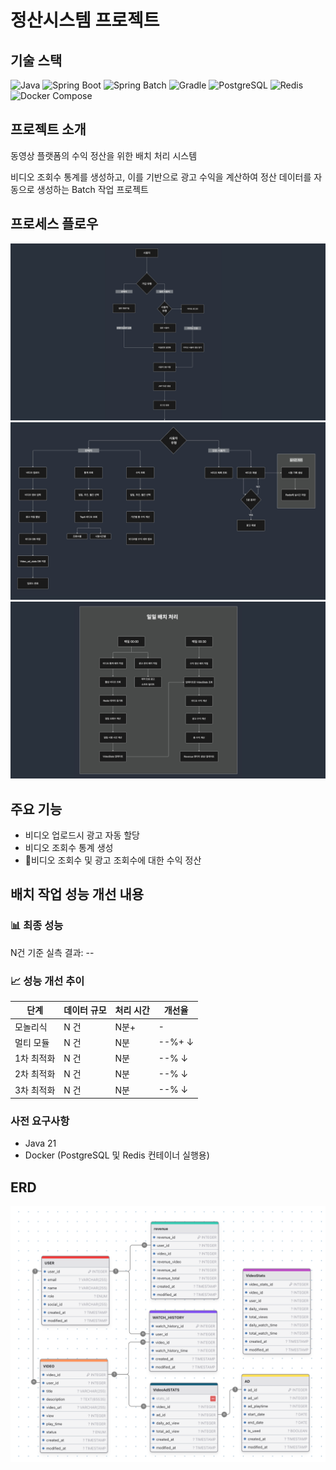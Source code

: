 # 정산시스템 프로젝트

## 기술 스택

![Java](https://img.shields.io/badge/Java-21-007396?style=for-the-badge&logo=java)
![Spring Boot](https://img.shields.io/badge/Spring_Boot-3.2.2-6DB33F?style=for-the-badge&logo=spring-boot)
![Spring Batch](https://img.shields.io/badge/Spring_Batch-5.1.0-6DB33F?style=for-the-badge&logo=spring)
![Gradle](https://img.shields.io/badge/Gradle-8.8-02303A?style=for-the-badge&logo=gradle)
![PostgreSQL](https://img.shields.io/badge/PostgreSQL-15-336791?style=for-the-badge&logo=postgresql)
![Redis](https://img.shields.io/badge/Redis-6-D82C20?style=for-the-badge&logo=redis)
![Docker Compose](https://img.shields.io/badge/Docker_Compose-3.8-2496ED?style=for-the-badge&logo=docker)

## 프로젝트 소개
동영상 플랫폼의 수익 정산을 위한 배치 처리 시스템

비디오 조회수 통계를 생성하고, 이를 기반으로 광고 수익을 계산하여 정산 데이터를 자동으로 생성하는 Batch 작업 프로젝트


## 프로세스 플로우
![사용자 인증 플로우](./docs/images/user-auth-flow.png)
![사용자 유형별 기능 플로우](./docs/images/user-type-flow.png)
![일일 배치 처리](./docs/images/daily-batch-flow.png)

## 주요 기능
- 비디오 업로드시 광고 자동 할당
- 비디오 조회수 통계 생성
- 비디오 조회수 및 광고 조회수에 대한 수익 정산

## 배치 작업 성능 개선 내용

### 📊 최종 성능

N건 기준 실측 결과: --

### 📈 성능 개선 추이

| 단계 | 데이터 규모 | 처리 시간 | 개선율 |
|------|------------|-----------|--------|
| 모놀리식 | N 건 | N분+ | - |
| 멀티 모듈 | N 건 | N분 | --%+ ↓ |
| 1차 최적화 | N 건 | N분 | --% ↓ |
| 2차 최적화 | N 건 | N분 | --% ↓ |
| 3차 최적화 | N 건 | N분 | --% ↓ |

### 사전 요구사항
- Java 21
- Docker (PostgreSQL 및 Redis 컨테이너 실행용)

## ERD
![ERD](./docs/images/settlement-table.png)
